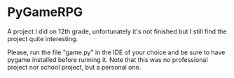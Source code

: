 # PyGameRPG
A project I did on 12th grade, unfortunately it's not finished but I still find the project quite interesting.

Please, run the file "game.py" in the IDE of your choice and be sure to have pygame installed before running it.
Note that this was no professional project nor school project, but a personal one.
